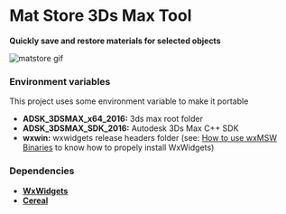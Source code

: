 # Mat Store 3Ds Max Tool

**Quickly save and restore materials for selected objects**

![matstore gif](https://i.imgur.com/6Oc8Yv8.gif)

### Environment variables
This project uses some environment variable to make it portable
- **ADSK_3DSMAX_x64_2016:** 3ds max root folder
- **ADSK_3DSMAX_SDK_2016:** Autodesk 3Ds Max C++ SDK
- **wxwin:** wxwidgets release headers folder (see: [How to use wxMSW Binaries](http://wxwidgets.blogspot.com/2012/08/how-to-use-294-wxmsw-binaries.html) to know how to propely install WxWidgets)

### Dependencies
-   [**WxWidgets**](https://github.com/wxWidgets/wxWidgets)
-   [**Cereal**](https://github.com/USCiLab/cereal)
